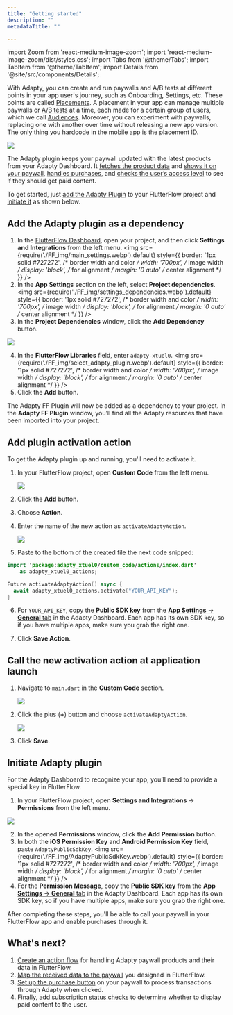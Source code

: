 ```yaml
---
title: "Getting started"
description: ""
metadataTitle: ""

---
```


import Zoom from 'react-medium-image-zoom';
import 'react-medium-image-zoom/dist/styles.css';
import Tabs from '@theme/Tabs';
import TabItem from '@theme/TabItem'; 
import Details from '@site/src/components/Details';

With Adapty, you can create and run paywalls and A/B tests at different points in your app user's journey, such as Onboarding, Settings, etc. These points are called [Placements](placements). A placement in your app can manage multiple paywalls or [A/B tests](ab-tests) at a time, each made for a certain group of users, which we call [Audiences](audience). Moreover, you can experiment with paywalls, replacing one with another over time without releasing a new app version. The only thing you hardcode in the mobile app is the placement ID.

<Zoom>
  <img src={require('./img/audience.jpg').default}
  style={{
    border: '1px solid #727272', /* border width and color */
    width: '700px', /* image width */
    display: 'block', /* for alignment */
    margin: '0 auto' /* center alignment */
  }}
/>
</Zoom>

The Adapty plugin keeps your paywall updated with the latest products from your Adapty Dashboard. It [fetches the product data](ff-action-flow) and [shows it on your paywall](ff-add-variables-to-paywalls), [handles purchases](ff-make-purchase), and [checks the user’s access level](ff-check-subscription-status) to see if they should get paid content.

To get started, just [add the Adapty Plugin](ff-getting-started#add-the-adapty-plugin-as-a-dependency) to your FlutterFlow project and [initiate it](ff-getting-started#initiate-adapty-plugin) as shown below.

## Add the Adapty plugin as a dependency

1. In the [FlutterFlow Dashboard](https://app.flutterflow.io/dashboard), open your project, and then click **Settings and Integrations** from the left menu.
   <Zoom>
     <img src={require('./FF_img/main_settings.webp').default}
     style={{
    border: '1px solid #727272', /* border width and color */
    width: '700px', /* image width */
    display: 'block', /* for alignment */
    margin: '0 auto' /* center alignment */
     }}
   />
   </Zoom>
2. In the **App Settings** section on the left, select **Project dependencies**.
   <Zoom>
     <img src={require('./FF_img/settings_dependencies.webp').default}
     style={{
    border: '1px solid #727272', /* border width and color */
    width: '700px', /* image width */
    display: 'block', /* for alignment */
    margin: '0 auto' /* center alignment */
     }}
   />
   </Zoom>
3. In the **Project Dependencies** window, click the **Add Dependency** button.

<Zoom>
  <img src={require('./FF_img/add-dependency.webp').default}
  style={{
    border: '1px solid #727272', /* border width and color */
    width: '700px', /* image width */
    display: 'block', /* for alignment */
    margin: '0 auto' /* center alignment */
  }}
/>
</Zoom>

4. In the **FlutterFlow Libraries** field, enter `adapty-xtuel0`.
   <Zoom>
     <img src={require('./FF_img/select_adapty_plugin.webp').default}
     style={{
    border: '1px solid #727272', /* border width and color */
    width: '700px', /* image width */
    display: 'block', /* for alignment */
    margin: '0 auto' /* center alignment */
     }}
   />
   </Zoom>
5. Click the **Add** button.

The Adapty FF Plugin will now be added as a dependency to your project. In the **Adapty FF Plugin** window, you’ll find all the Adapty resources that have been imported into your project.



## Add plugin activation action

To get the Adapty plugin up and running, you'll need to activate it.

1. In your FlutterFlow project, open **Custom Code** from the left menu.

   <Zoom>
     <img src={require('./FF_img/custom_code.webp').default}
     style={{
       border: '1px solid #727272', /* border width and color */
       width: '700px', /* image width */
       display: 'block', /* for alignment */
       margin: '0 auto' /* center alignment */
     }}
   />
   </Zoom>

2. Click the **Add** button.

   <!--- <Zoom>
     <img src={require('./FF_img/activate.webp').default}
     style={{
       border: '1px solid #727272', /* border width and color */
       width: '700px', /* image width */
       display: 'block', /* for alignment */
       margin: '0 auto' /* center alignment */
     }}
   />
   </Zoom> --->

3. Choose **Action**.

4. Enter the name of the new action as `activateAdaptyAction`.

   <Zoom>
     <img src={require('./FF_img/add-activateAdaptyAction.webp').default}
     style={{
       border: 'none', /* border width and color */
       width: '700px', /* image width */
       display: 'block', /* for alignment */
       margin: '0 auto' /* center alignment */
     }}
   />
   </Zoom>

5. Paste to the bottom of the created file the next code snipped:

```swift
import 'package:adapty_xtuel0/custom_code/actions/index.dart'
    as adapty_xtuel0_actions;

Future activateAdaptyAction() async {
  await adapty_xtuel0_actions.activate("YOUR_API_KEY");
}
```

6. For  `YOUR_API_KEY`, copy the **Public SDK key** from the [**App Settings** -> **General** tab](https://app.adapty.io/settings/general) in the Adapty Dashboard. Each app has its own SDK key, so if you have multiple apps, make sure you grab the right one. 

7. Click **Save Action**.

## Call the new activation action at application launch

1. Navigate to `main.dart` in the **Custom Code** section.

   <Zoom>
     <img src={require('./FF_img/dartmain.webp').default}
     style={{
       border: '1px solid #727272', /* border width and color */
       width: '700px', /* image width */
       display: 'block', /* for alignment */
       margin: '0 auto' /* center alignment */
     }}
   />
   </Zoom>

2. Click the plus (**+**) button and choose `activateAdaptyAction`.

   <Zoom>
     <img src={require('./FF_img/activate.webp').default}
     style={{
       border: '1px solid #727272', /* border width and color */
       width: '700px', /* image width */
       display: 'block', /* for alignment */
       margin: '0 auto' /* center alignment */
     }}
   />
   </Zoom>

3. Click **Save**.

## Initiate Adapty plugin

For the Adapty Dashboard to recognize your app, you’ll need to provide a special key in FlutterFlow.

1. In your FlutterFlow project, open **Settings and Integrations** -> **Permissions** from the left menu.

<Zoom>
  <img src={require('./FF_img/initiate.webp').default}
  style={{
    border: '1px solid #727272', /* border width and color */
    width: '700px', /* image width */
    display: 'block', /* for alignment */
    margin: '0 auto' /* center alignment */
  }}
/>
</Zoom>

2. In the opened **Permissions** window, click the **Add Permission** button.
3. In both the **iOS Permission Key** and **Android Permission Key** field, paste `AdaptyPublicSdkKey`.
   <Zoom>
     <img src={require('./FF_img/AdaptyPublicSdkKey.webp').default}
     style={{
    border: '1px solid #727272', /* border width and color */
    width: '700px', /* image width */
    display: 'block', /* for alignment */
    margin: '0 auto' /* center alignment */
     }}
   />
   </Zoom>
4. For the **Permission Message**, copy the **Public SDK key** from the [**App Settings** -> **General** tab](https://app.adapty.io/settings/general) in the Adapty Dashboard. Each app has its own SDK key, so if you have multiple apps, make sure you grab the right one. 

After completing these steps, you'll be able to call your paywall in your FlutterFlow app and enable purchases through it.

## What's next? 

1. [Create an action flow](ff-action-flow) for handling Adapty paywall products and their data in FlutterFlow.
2. [Map the received data to the paywall](ff-add-variables-to-paywalls) you designed in FlutterFlow.
3. [Set up the purchase button](ff-make-purchase) on your paywall to process transactions through Adapty when clicked.
4. Finally, [add subscription status checks](ff-check-subscription-status) to determine whether to display paid content to the user.